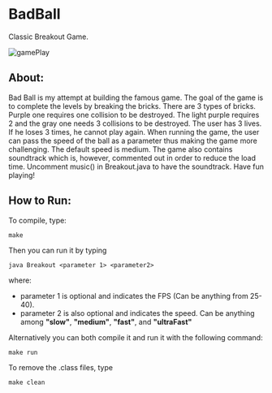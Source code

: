 # BadBall
Classic Breakout Game.

![gamePlay](https://image.ibb.co/ebe9Sv/Screen_Shot_2017_07_11_at_11_07_24_AM.png)

## About:

Bad Ball is my attempt at building the famous game. The goal of the game is to complete the levels by breaking the bricks.
There are 3 types of bricks. Purple one requires one collision to be destroyed. The light purple requires 2 and
the gray one needs 3 collisions to be destroyed. The user has 3 lives. If he loses 3 times, he cannot play again.
When running the game, the user can pass the speed of the ball as a parameter thus making the game more challenging. The default
speed is medium. The game also contains soundtrack which is, however, commented out in order to reduce the load time. Uncomment music()
in Breakout.java to have the soundtrack. Have fun playing!


## How to Run:
To compile, type:
```
make
```
Then you can run it by typing
```
java Breakout <parameter 1> <parameter2>
```
where:
* parameter 1 is optional and indicates the FPS (Can be anything from 25-40).
* parameter 2 is also optional and indicates the speed. Can be anything among __"slow"__, __"medium"__, __"fast"__, and __"ultraFast"__

Alternatively you can both compile it and run it with the following command:
```
make run
```

To remove the .class files, type
```
make clean
```
